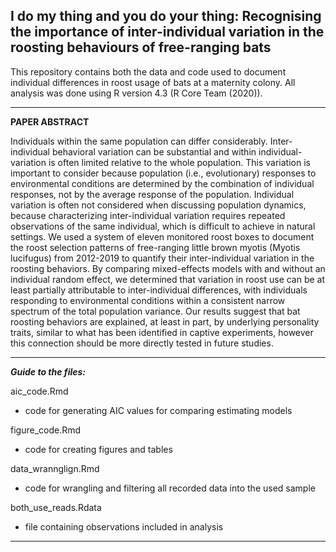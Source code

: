 ## I do my thing and you do your thing: Recognising the importance of inter-individual variation in the roosting behaviours of free-ranging bats

This repository contains both the data and code used to document individual differences in roost usage of bats at a maternity colony. All analysis was done using R version 4.3 (R Core Team (2020)).

---
**PAPER ABSTRACT**

Individuals within the same population can differ considerably. Inter-individual behavioral variation can be substantial and within individual-variation is often limited relative to the whole population. This variation is important to consider because population (i.e., evolutionary) responses to environmental conditions are determined by the combination of individual responses, not by the average response of the population. Individual variation is often not considered when discussing population dynamics, because characterizing inter-individual variation requires repeated observations of the same individual, which is difficult to achieve in natural settings. We used a system of eleven monitored roost boxes to document the roost selection patterns of free-ranging little brown myotis (Myotis lucifugus) from 2012-2019 to quantify their inter-individual variation in the roosting behaviors. By comparing mixed-effects models with and without an individual random effect, we determined that variation in roost use can be at least partially attributable to inter-individual differences, with individuals responding to environmental conditions within a consistent narrow spectrum of the total population variance. Our results suggest that bat roosting behaviors are explained, at least in part, by underlying personality traits, similar to what has been identified in captive experiments, however this connection should be more directly tested in future studies.

---

***Guide to the files:***

aic_code.Rmd
- code for generating AIC values for comparing estimating models
  
figure_code.Rmd
- code for creating figures and tables

data_wrannglign.Rmd
- code for wrangling and filtering all recorded data into the used sample

both_use_reads.Rdata
- file containing observations included in analysis 

---
